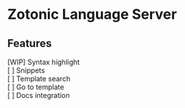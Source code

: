 # Zotonic Language Server

## Features

[WIP] Syntax highlight\
[ ] Snippets\
[ ] Template search\
[ ] Go to template\
[ ] Docs integration
